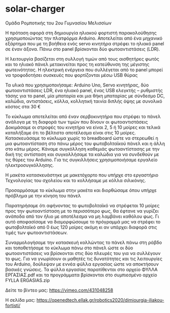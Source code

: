 # solar-charger
Ομάδα Ρομποτικής του 2ου Γυμνασίου Μελισσίων

Η πρόταση αφορά στη δημιουργία ηλιακού φορτιστή παρακολούθησης χρησιμοποιώντας την πλατφόρμα Arduino.
Αποτελείται από ένα μηχανικό εξάρτημα που με τη βοήθεια ενός servo κινητήρα στρέφει το ηλιακό panel σε έναν άξονα. Πάνω στο panel βρίσκονται δύο φωτοαντιστάσεις (LDR).

Η λειτουργία βασίζεται στη συλλογή τιμών από τους αισθητήρες φωτός και το ηλιακό πάνελ μετακινείται προς τη κατεύθυνση της μέγιστης φωτεινότητας. Η ηλεκτρική ενέργεια  που συλλέγεται από το panel μπορεί να τροφοδοτήσει συσκευές που φορτίζονται μέσω USB θύρας

Τα υλικά που χρησιμοποιήσαμε:
Arduino Uno, Servo κινητήρας, δύο φωτοαντιστάσεις LDR, ένα ηλιακό panel, ένας USB ελεγκτής – ρυθμιστής τάσης για το panel, μία μπαταρία και μια θήκη μπαταρίας με σύνδεσμο DC, καλώδια, αντιστάσεις, κόλλα, κολλητική ταινία διπλής όψης με συνολικό κόστος στα 30 €

Το κύκλωμα αποτελείται από έναν  σερβοκινητήρα που στρέφει το πάνελ  ανάλογα με τη διαφορά των τιμών που δίνουν οι φωτοαντιστάσεις
Δοκιμάσαμε οι στροφές του κινητήρα να είναι 2, 5 ή 10 μοίρες και τελικά καταλήξαμε ότι το βέλτιστο αποτέλεσμα είναι στις 10 μοίρες.
Κατασκευάσαμε το κύκλωμα χωρίς το breadboard ώστε να στερεωθεί η μια  φωτοαντίσταση  στο πάνω μέρος του φωτοβολταϊκού πάνελ και η άλλη στο κάτω μέρος.
Κάναμε συγκόλληση καθεμιάς φωτοαντίστασης με την δική της αντίσταση και συγκολλήσαμε τα καλώδια για να συνδεθούν με τις θύρες του Arduino. Για τις συγκιλλήσεις χρησιμοποιήσαμε εργαλείο ηλεκτροσυγκόλλησης.

Η μακέτα κατασκευάστηκε με μακετόχαρτο που υπήρχε στο εργαστήριο Τεχνολογίας του σχολείου και το κολλήσαμε με κόλλα σιλικόνης.

Προσαρμόσαμε το κύκλωμα στην μακέτα και διορθώσαμε όπου υπήρχε πρόβλημα με την κίνηση του πάνελ

Παρατηρήσαμε ότι αφήνοντας το φωτοβολταϊκό να στρέφεται 10 μοίρες προς την φωτοαντίσταση με το περισσότερο φως, θα έφτανε να γυρίζει ανάποδα  από τον ήλιο με αποτέλεσμα να μη λαμβάνει καθόλου φως.  Γι αυτό αποφασίσαμε να διαμορφώσουμε το πρόγραμμά μας να στρέφει το φωτοβολταϊκό από 0 έως 120  μοίρες ακόμη κι αν υπάρχει διαφορά στις τιμές των φωτοαντιστάσεων.

Συναρμολογήσαμε την κατασκευή κολλώντας το πάνελ πάνω στη ράβδο και τοποθετήσαμε το κύκλωμα πάνω στο πάνελ ώστε οι δύο φωτοαντιστάσεις να βρίσκονται στις δύο πλευρές του για να συλλέγουν το φως.
Για να γνωρίσουν οι μαθητές τις δυνατότητες και τις λειτουργίες του Arduino, δούλεψαν με εννέα φύλλα εργασίας ώστε να αποκτήσουν βασικές γνώσεις. Τα φύλλα εργασίας παρατίθενται στο αρχείο ΦΥΛΛΑ ΕΡΓΑΣΙΑΣ.pdf και τα προγράμματα βρίσκονται στο συμπιεσμένο αρχείο FYLLA ERGASIAS.zip

Δείτε το βίντεο μας: https://vimeo.com/431048258

Η σελίδα μας:  https://openedtech.ellak.gr/robotics2020/dimiourgia-iliakou-fortisti/
